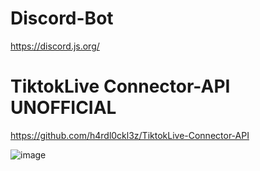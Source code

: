 # Discord-Bot
https://discord.js.org/
# TiktokLive Connector-API UNOFFICIAL
https://github.com/h4rdl0ckl3z/TiktokLive-Connector-API

![image](https://github.com/h4rdl0ckl3z/Discord-Bot/assets/54482333/8bbe0998-7ab9-4090-a03b-9a37a16e8e64)
